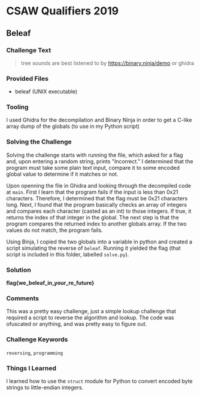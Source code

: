 # CSAW Qualifiers 2019

## Beleaf

### Challenge Text
> tree sounds are best listened to by https://binary.ninja/demo or ghidra

### Provided Files

* beleaf (UNIX executable)

### Tooling

I used Ghidra for the decompilation and Binary Ninja in order to get a C-like array dump of the globals (to use in my Python script)

### Solving the Challenge

Solving the challenge starts with running the file, which asked for a flag and, upon entering a random string, prints "Incorrect." I determined that the program must take some plain text input, compare it to some encoded global value to determine if it matches or not. 

Upon openning the file in Ghidra and looking through the decompiled code at `main`. First I learn that the program fails if the input is less than 0x21 characters. Therefore, I determined that the flag must be 0x21 characters long. Next, I found that the program basically checks an array of integers and compares each character (casted as an int) to those integers. If true, it returns the index of that integer in the global. The next step is that the program compares the returned index to another globals array. If the two values do not match, the program fails.

Using Binja, I copied the two globals into a variable in python and created a script simulating the reverse of `beleaf`. Running it yielded the flag (that script is included in this folder, labelled `solve.py`).

### Solution
**flag{we_beleaf_in_your_re_future}**

### Comments

This was a pretty easy challenge, just a simple lookup challenge that required a script to reverse the algorithm and lookup. The code was ofuscated or anything, and was pretty easy to figure out.

### Challenge Keywords

`reversing`, `programming`

### Things I Learned

I learned how to use the `struct` module for Python to convert encoded byte strings to little-endian integers.
